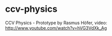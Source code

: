 ccv-physics
===========

CCV Physics - Prototype by Rasmus Höfer, video: http://www.youtube.com/watch?v=hVG3VdXk_Ag